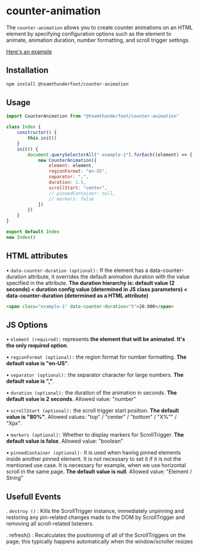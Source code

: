# counter-animation

The `counter-animation` allows you to create counter animations on an HTML element by specifying configuration options such as the element to animate, animation duration, number formatting, and scroll trigger settings.

[Here's an example](https://team-thunderfoot.github.io/counter-animation/)

## Installation

```sh
npm install @teamthunderfoot/counter-animation
```

## Usage

```js
import CounterAnimation from "@teamthunderfoot/counter-animation"

class Index {
    constructor() {
        this.init()
    }
    init() {
        document.querySelectorAll(".example-1").forEach((element) => {
            new CounterAnimation({
                element: element,
                regionFormat: "en-US",
                separator: ",",
                duration: 1.5,
                scrollStart: "center",
                // pinnedContainer: null,
                // markers: false
            })
        })
    }
}

export default Index
new Index()
```

## HTML attributes

• `data-counter-duration (optional):` If the element has a data-counter-duration attribute, it overrides the default animation duration with the value specified in the attribute. **The duration hierarchy is: default value (2 seconds) < duration config value (determined in JS class parameters) < data-counter-duration (determined as a HTML attribute)**

```html
<span class="example-1" data-counter-duration="5">20.000</span>
```

## JS Options

• `element (required):` represents **the element that will be animated**. **It's the only required option**.

• `regionFormat (optional):` the region format for number formatting. **The default value is "en-US"**.

• `separator (optional):` the separator character for large numbers. **The default value is ","**.

• `duration (optional):` the duration of the animation in seconds. **The default value is 2 seconds**. Allowed value: "number"

• `scrollStart (optional):` the scroll trigger start position. **The default value is "80%"**. Allowed values: "top" / "center" / "bottom" / "X%"" / "Xpx".

• `markers (optional):` Whether to display markers for ScrollTrigger. **The default value is false**. Allowed value: "boolean"

• `pinnedContainer (optional):` It is used when having pinned elements inside another pinned element. It is not necessary to set it if it is not the mentioned use case. It is necessary for example, when we use horizontal scroll in the same page. **The default value is null**. Allowed value: "Element / String"

## Usefull Events

. `destroy ()` : Kills the ScrollTrigger instance, immediately unpinning and restoring any pin-related changes made to the DOM by ScrollTrigger and removing all scroll-related listeners.

. refresh() : Recalculates the positioning of all of the ScrollTriggers on the page; this typically happens automatically when the window/scroller resizes
